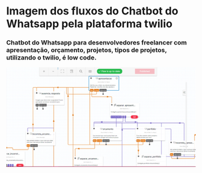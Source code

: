 # Imagem dos fluxos do Chatbot do Whatsapp pela plataforma twilio


### Chatbot do Whatsapp para desenvolvedores freelancer com apresentação, orçamento, projetos, tipos de projetos, utilizando o twilio, é low code.


![](/img/flow.png)

